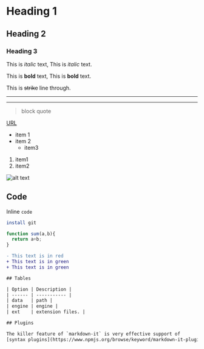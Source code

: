 <!-- heading -->
# Heading 1
## Heading 2
### Heading 3
<!-- Formation -->
This is *italic* text,
This is _italic_ text.

This is **bold** text,
This is __bold__ text.

This is ~~strike~~ line through.

<!-- hr -->
---
___
<!-- block quote -->
> block quote

<!-- link -->
[URL](url "title")

<!-- list -->
<!-- ul -->
* item 1
* item 2
  * item3
1. item1
2. item2

<!-- image -->
![alt text](url)

## Code

Inline `code`

```bash
install git
```

```javascript
function sum(a,b){
  return a+b;
}
```

```diff
- This text is in red
+ This text is in green
+ This text is in green

## Tables

| Option | Description |
| ------ | ----------- |
| data   | path |
| engine | engine |
| ext    | extension files. |

## Plugins

The killer feature of `markdown-it` is very effective support of
[syntax plugins](https://www.npmjs.org/browse/keyword/markdown-it-plugin).







